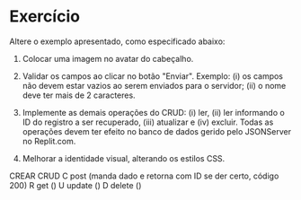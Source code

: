 # Exercício

Altere o exemplo apresentado, como especificado abaixo:

1) Colocar uma imagem no avatar do cabeçalho.

2) Validar os campos ao clicar no botão "Enviar". Exemplo: (i) os campos não devem estar vazios ao serem enviados para o servidor; (ii) o nome deve ter mais de 2 caracteres.

3) Implemente as demais operações do CRUD: (i) ler, (ii) ler informando o ID do registro a ser recuperado, (iii) atualizar e (iv) excluir. Todas as operações devem ter efeito no banco de dados gerido pelo JSONServer no Replit.com.

4) Melhorar a identidade visual, alterando os estilos CSS.


CREAR CRUD
C post (manda dado e retorna com ID se der certo, código 200)
R get ()
U update ()
D delete ()
